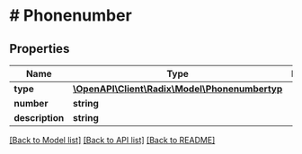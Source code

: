 # # Phonenumber

## Properties

Name | Type | Description | Notes
------------ | ------------- | ------------- | -------------
**type** | [**\OpenAPI\Client\Radix\Model\Phonenumbertyp**](Phonenumbertyp.md) |  | [optional]
**number** | **string** |  | [optional]
**description** | **string** |  | [optional]

[[Back to Model list]](../../README.md#models) [[Back to API list]](../../README.md#endpoints) [[Back to README]](../../README.md)
